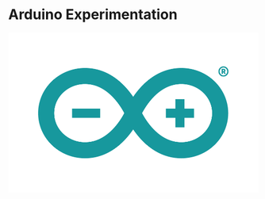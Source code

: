 # Arduino Experimentation

<p align="center">
<img src="arduino-logo.png" alt="screenshot" width="600"/>
</p>
